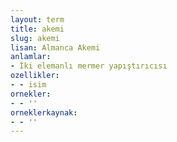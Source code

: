 ```yaml
---
layout: term
title: akemi
slug: akemi
lisan: Almanca Akemi
anlamlar:
- İki elemanlı mermer yapıştırıcısı
ozellikler:
- - isim
ornekler:
- - ''
orneklerkaynak:
- - ''
---
```

